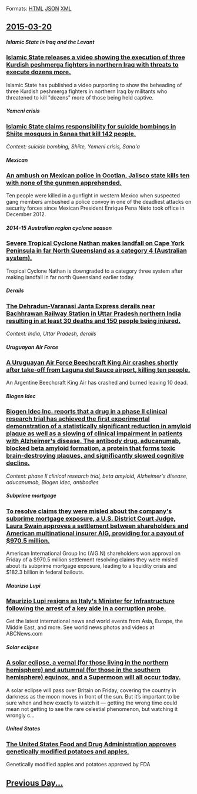 
Formats: [HTML](2015/03/20/index.html)  [JSON](2015/03/20/index.json)  [XML](2015/03/20/index.xml)  

## [2015-03-20](/news/2015/03/20/index.md)

##### Islamic State in Iraq and the Levant
### [Islamic State releases a video showing the execution of three Kurdish peshmerga fighters in northern Iraq with threats to execute dozens more. ](/news/2015/03/20/islamic-state-releases-a-video-showing-the-execution-of-three-kurdish-peshmerga-fighters-in-northern-iraq-with-threats-to-execute-dozens-mor.md)
Islamic State has published a video purporting to show the beheading of three Kurdish peshmerga fighters in northern Iraq by militants who threatened to kill &quot;dozens&quot; more of those being held captive.

##### Yemeni crisis
### [Islamic State claims responsibility for suicide bombings in Shiite mosques in Sanaa that kill 142 people. ](/news/2015/03/20/islamic-state-claims-responsibility-for-suicide-bombings-in-shiite-mosques-in-sanaa-that-kill-142-people.md)
_Context: suicide bombing, Shiite, Yemeni crisis, Sana'a_

##### Mexican
### [An ambush on Mexican police in Ocotlan, Jalisco state kills ten with none of the gunmen apprehended. ](/news/2015/03/20/an-ambush-on-mexican-police-in-ocotlan-jalisco-state-kills-ten-with-none-of-the-gunmen-apprehended.md)
Ten people were killed in a gunfight in western Mexico when suspected gang members ambushed a police convoy in one of the deadliest attacks on security forces since Mexican President Enrique Pena Nieto took office in December 2012.

##### 2014-15 Australian region cyclone season
### [Severe Tropical Cyclone Nathan makes landfall on Cape York Peninsula in far North Queensland as a category 4 (Australian system). ](/news/2015/03/20/severe-tropical-cyclone-nathan-makes-landfall-on-cape-york-peninsula-in-far-north-queensland-as-a-category-4-australian-system.md)
Tropical Cyclone Nathan is downgraded to a category three system after making landfall in far north Queensland earlier today.

##### Derails
### [The Dehradun-Varanasi Janta Express derails near Bachhrawan Railway Station in Uttar Pradesh northern India resulting in at least 30 deaths and 150 people being injured. ](/news/2015/03/20/the-dehradun-varanasi-janta-express-derails-near-bachhrawan-railway-station-in-uttar-pradesh-northern-india-resulting-in-at-least-30-deaths.md)
_Context: India, Uttar Pradesh, derails_

##### Uruguayan Air Force
### [A Uruguayan Air Force Beechcraft King Air crashes shortly after take-off from Laguna del Sauce airport, killing ten people. ](/news/2015/03/20/a-uruguayan-air-force-beechcraft-king-air-crashes-shortly-after-take-off-from-laguna-del-sauce-airport-killing-ten-people.md)
An Argentine Beechcraft King Air has crashed and burned leaving 10 dead.

##### Biogen Idec
### [Biogen Idec Inc. reports that a drug in a phase II clinical research trial has achieved the first experimental demonstration of a statistically significant reduction in amyloid plaque as well as a slowing of clinical impairment in patients with Alzheimer's disease. The antibody drug, aducanumab, blocked beta amyloid formation, a protein that forms toxic brain-destroying plaques, and significantly slowed cognitive decline. ](/news/2015/03/20/biogen-idec-inc-reports-that-a-drug-in-a-phase-ii-clinical-research-trial-has-achieved-the-first-experimental-demonstration-of-a-statistica.md)
_Context: phase II clinical research trial, beta amyloid, Alzheimer's disease, aducanumab, Biogen Idec, antibodies_

##### Subprime mortgage
### [To resolve claims they were misled about the company's subprime mortgage exposure, a U.S. District Court Judge, Laura Swain approves a settlement between shareholders and American multinational insurer AIG, providing for a payout of $970.5 million. ](/news/2015/03/20/to-resolve-claims-they-were-misled-about-the-company-s-subprime-mortgage-exposure-a-u-s-district-court-judge-laura-swain-approves-a-settl.md)
American International Group Inc (AIG.N) shareholders won approval on Friday of a $970.5 million settlement resolving claims they were misled about its subprime mortgage exposure, leading to a liquidity crisis and $182.3 billion in federal bailouts.

##### Maurizio Lupi
### [Maurizio Lupi resigns as Italy's Minister for Infrastructure following the arrest of a key aide in a corruption probe. ](/news/2015/03/20/maurizio-lupi-resigns-as-italy-s-minister-for-infrastructure-following-the-arrest-of-a-key-aide-in-a-corruption-probe.md)
Get the latest international news and world events from Asia, Europe, the Middle East, and more. See world news photos and videos at ABCNews.com

##### Solar eclipse
### [A solar eclipse, a vernal (for those living in the northern hemisphere) and autumnal (for those in the southern hemisphere) equinox, and a Supermoon will all occur today. ](/news/2015/03/20/a-solar-eclipse-a-vernal-for-those-living-in-the-northern-hemisphere-and-autumnal-for-those-in-the-southern-hemisphere-equinox-and-a-s.md)
A solar eclipse will pass over Britain on Friday, covering the country in darkness as the moon moves in front of the sun. But it’s important to be sure when and how exactly to watch it — getting the wrong time could mean not getting to see the rare celestial phenomenon, but watching it wrongly c...

##### United States
### [The United States Food and Drug Administration approves genetically modified potatoes and apples. ](/news/2015/03/20/the-united-states-food-and-drug-administration-approves-genetically-modified-potatoes-and-apples.md)
Genetically modified apples and potatoes approved by FDA

## [Previous Day...](/news/2015/03/19/index.md)

